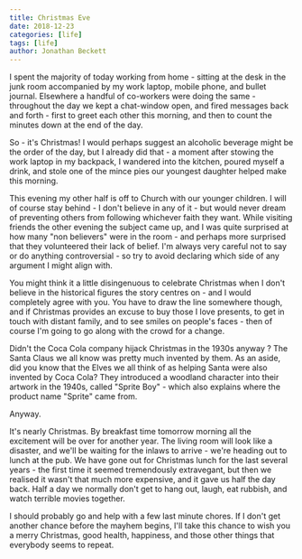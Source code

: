 ```yaml
---
title: Christmas Eve
date: 2018-12-23
categories: [life]
tags: [life]
author: Jonathan Beckett
---
```


I spent the majority of today working from home - sitting at the desk in the junk room accompanied by my work laptop, mobile phone, and bullet journal. Elsewhere a handful of co-workers were doing the same - throughout the day we kept a chat-window open, and fired messages back and forth - first to greet each other this morning, and then to count the minutes down at the end of the day.

So - it's Christmas! I would perhaps suggest an alcoholic beverage might be the order of the day, but I already did that - a moment after stowing the work laptop in my backpack, I wandered into the kitchen, poured myself a drink, and stole one of the mince pies our youngest daughter helped make this morning.

This evening my other half is off to Church with our younger children. I will of course stay behind - I don't believe in any of it - but would never dream of preventing others from following whichever faith they want. While visiting friends the other evening the subject came up, and I was quite surprised at how many "non believers" were in the room - and perhaps more surprised that they volunteered their lack of belief. I'm always very careful not to say or do anything controversial - so try to avoid declaring which side of any argument I might align with.

You might think it a little disingenuous to celebrate Christmas when I don't believe in the historical figures the story centres on - and I would completely agree with you. You have to draw the line somewhere though, and if Christmas provides an excuse to buy those I love presents, to get in touch with distant family, and to see smiles on people's faces - then of course I'm going to go along with the crowd for a change.

Didn't the Coca Cola company hijack Christmas in the 1930s anyway ? The Santa Claus we all know was pretty much invented by them. As an aside, did you know that the Elves we all think of as helping Santa were also invented by Coca Cola? They introduced a woodland character into their artwork in the 1940s, called "Sprite Boy" - which also explains where the product name "Sprite" came from.

Anyway.

It's nearly Christmas. By breakfast time tomorrow morning all the excitement will be over for another year. The living room will look like a disaster, and we'll be waiting for the inlaws to arrive - we're heading out to lunch at the pub. We have gone out for Christmas lunch for the last several years - the first time it seemed tremendously extravegant, but then we realised it wasn't that much more expensive, and it gave us half the day back. Half a day we normally don't get to hang out, laugh, eat rubbish, and watch terrible movies together.

I should probably go and help with a few last minute chores. If I don't get another chance before the mayhem begins, I'll take this chance to wish you a merry Christmas, good health, happiness, and those other things that everybody seems to repeat.